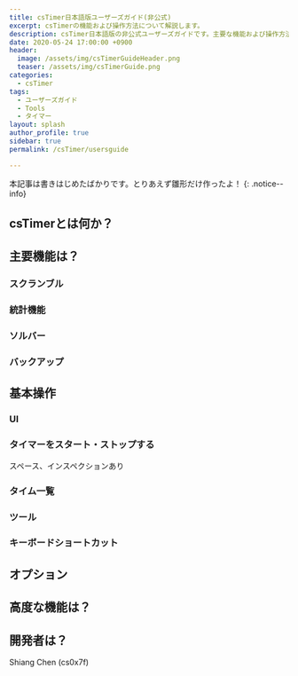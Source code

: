 ```yaml
---
title: csTimer日本語版ユーザーズガイド(非公式)
excerpt: csTimerの機能および操作方法について解説します。
description: csTimer日本語版の非公式ユーザーズガイドです。主要な機能および操作方法について解説します。
date: 2020-05-24 17:00:00 +0900
header:
  image: /assets/img/csTimerGuideHeader.png
  teaser: /assets/img/csTimerGuide.png
categories:
  - csTimer
tags:
  - ユーザーズガイド
  - Tools
  - タイマー
layout: splash
author_profile: true
sidebar: true
permalink: /csTimer/usersguide

---
```

本記事は書きはじめたばかりです。とりあえず雛形だけ作ったよ！
{: .notice--info}

## csTimerとは何か？

## 主要機能は？
### スクランブル
### 統計機能
### ソルバー
### バックアップ


## 基本操作
### UI
### タイマーをスタート・ストップする
スペース、インスペクションあり
### タイム一覧
### ツール
### キーボードショートカット

## オプション

## 高度な機能は？

## 開発者は？
Shiang Chen (cs0x7f)
## 